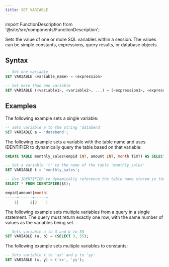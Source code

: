 ```yaml
---
title: SET VARIABLE
---
```

import FunctionDescription from '@site/src/components/FunctionDescription';

<FunctionDescription description="Introduced or updated: v1.2.609"/>

Sets the value of one or more SQL variables within a session. The values can be simple constants, expressions, query results, or database objects.

## Syntax

```sql
-- Set one variable
SET VARIABLE <variable_name> = <expression>

-- Set more than one variable
SET VARIABLE (<variable1>, <variable2>, ...) = (<expression1>, <expression2>, ...)
```

## Examples

The following example sets a single variable:

```sql
-- sets variable a to the string 'databend'
SET VARIABLE a = 'databend'; 
```

The following example sets a variable with the table name and uses IDENTIFIER to dynamically query the table based on that variable:

```sql
CREATE TABLE monthly_sales(empid INT, amount INT, month TEXT) AS SELECT 1, 2, '3';

-- Set a variable 't' to the name of the table 'monthly_sales'
SET VARIABLE t = 'monthly_sales';

-- Use IDENTIFIER to dynamically reference the table name stored in the variable 't'
SELECT * FROM IDENTIFIER($t);

empid|amount|month|
-----+------+-----+
    1|     2|3    |
```

The following example sets multiple variables from a query in a single statement. The query must return exactly one row, with the same number of values as the variables being set.

```sql
-- Sets variable a to 3 and b to 55
SET VARIABLE (a, b) = (SELECT 3, 55); 
```

The following example sets multiple variables to constants:

```sql
-- Sets variable x to 'xx' and y to 'yy'
SET VARIABLE (x, y) = ('xx', 'yy');
```